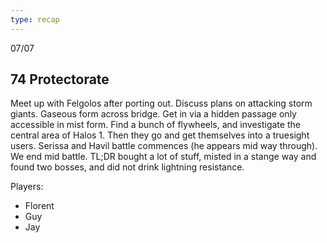 ```yaml
---
type: recap
---
```


07/07
## 74 Protectorate
Meet up with Felgolos after porting out.
Discuss plans on attacking storm giants.
Gaseous form across bridge.
Get in via a hidden passage only accessible in mist form.
Find a bunch of flywheels, and investigate the central area of Halos 1.
Then they go and get themselves into a truesight users. Serissa and Havil battle commences (he appears mid way through).
We end mid battle.
TL;DR bought a lot of stuff, misted in a stange way and found two bosses, and did not drink lightning resistance.

Players:
- Florent
- Guy
- Jay